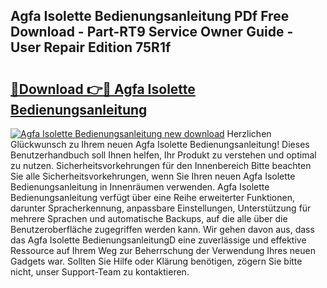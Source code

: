 ## Agfa Isolette Bedienungsanleitung PDf Free Download - Part-RT9 Service Owner Guide - User Repair Edition 75R1f

# <h2><a href="http://df0u6m.blite.top/?on=Agfa+Isolette+Bedienungsanleitung">🔗Download 👉🔴 Agfa Isolette Bedienungsanleitung</a></h2>

[![Agfa Isolette Bedienungsanleitung new download](https://i.imgur.com/lujVjoI.png)](http://df0u6m.blite.top/?on=Agfa+Isolette+Bedienungsanleitung)
Herzlichen Glückwunsch zu Ihrem neuen Agfa Isolette Bedienungsanleitung! Dieses Benutzerhandbuch soll Ihnen helfen, Ihr Produkt zu verstehen und optimal zu nutzen. Sicherheitsvorkehrungen für den Innenbereich Bitte beachten Sie alle Sicherheitsvorkehrungen, wenn Sie Ihren neuen Agfa Isolette Bedienungsanleitung in Innenräumen verwenden. Agfa Isolette Bedienungsanleitung verfügt über eine Reihe erweiterter Funktionen, darunter Spracherkennung, anpassbare Einstellungen, Unterstützung für mehrere Sprachen und automatische Backups, auf die alle über die Benutzeroberfläche zugegriffen werden kann. Wir gehen davon aus, dass das Agfa Isolette BedienungsanleitungD eine zuverlässige und effektive Ressource auf Ihrem Weg zur Beherrschung der Verwendung Ihres neuen Gadgets war. Sollten Sie Hilfe oder Klärung benötigen, zögern Sie bitte nicht, unser Support-Team zu kontaktieren.
